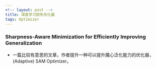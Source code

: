 ```yaml
---
<!-- layout: post -->
title: 深度学习损失优化器
tags: Optimizer
---
```



### Sharpness-Aware Minimization for Efficiently Improving Generalization

- 一篇比较有意思的文章，作者提升一种可以提升魔心泛化能力的优化器，(Adaptive) SAM Optimizer。
